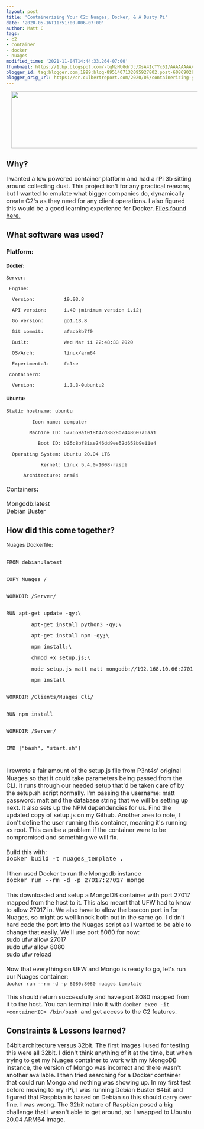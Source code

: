 ```yaml
---
layout: post
title: 'Containerizing Your C2: Nuages, Docker, & A Dusty Pi'
date: '2020-05-16T11:51:00.006-07:00'
author: Matt C
tags:
- c2
- container
- docker
- nuages
modified_time: '2021-11-04T14:44:33.264-07:00'
thumbnail: https://1.bp.blogspot.com/-tqNzHUGdrJc/XsA4IcTYx6I/AAAAAAAAAYI/KyAN7o5fjTYf8-ITrvShlpHJGooxufdjACLcBGAsYHQ/s72-c/docker_final.png
blogger_id: tag:blogger.com,1999:blog-8951407132095927802.post-6086902885670409389
blogger_orig_url: https://cr.culbertreport.com/2020/05/containerizing-your-c2-nuages-docker.html
---
```


<div class="separator" style="clear: both; text-align: center;"><span id="goog_1789429346"></span><span id="goog_1789429347"></span></div><div class="separator" style="clear: both; text-align: center;"><a href="https://1.bp.blogspot.com/-tqNzHUGdrJc/XsA4IcTYx6I/AAAAAAAAAYI/KyAN7o5fjTYf8-ITrvShlpHJGooxufdjACLcBGAsYHQ/s1600/docker_final.png" style="margin-left: 1em; margin-right: 1em;"><img border="0" data-original-height="204" data-original-width="847" height="154" src="https://1.bp.blogspot.com/-tqNzHUGdrJc/XsA4IcTYx6I/AAAAAAAAAYI/KyAN7o5fjTYf8-ITrvShlpHJGooxufdjACLcBGAsYHQ/s640/docker_final.png" width="640" /></a></div><div class="separator" style="clear: both; text-align: center;"></div><h2>Why?</h2><span face="&quot;arial&quot;, &quot;helvetica&quot;, sans-serif" style="font-size: medium;"><span>I wanted a low powered container platform and had a rPi 3b sitting around collecting dust. This project  isn't for any practical reasons, but I wanted to emulate what bigger  companies do, dynamically create C2's as they need for any client  operations. I also figured this would be a good learning experience for Docker. <a href="https://github.com/matt-culbert/Nuages">Files found here.</a></span></span><br /><h2>What software was used?</h2><h3>Platform: </h3><h4><span style="font-size: small;"><span face="&quot;arial&quot;, &quot;helvetica&quot;, sans-serif">Docker</span>:</span></h4><pre style="text-align: left;"><span style="font-size: small;"><span style="font-family: &quot;courier new&quot;, &quot;courier&quot;, monospace;">Server:</span></span></pre><pre style="text-align: left;"><span style="font-size: small;"><span style="font-family: &quot;courier new&quot;, &quot;courier&quot;, monospace;">&nbsp;Engine:</span></span></pre><pre style="text-align: left;"><span style="font-size: small;"><span style="font-family: &quot;courier new&quot;, &quot;courier&quot;, monospace;">&nbsp; Version:&nbsp;&nbsp;&nbsp;&nbsp;&nbsp;&nbsp;&nbsp;&nbsp;&nbsp; 19.03.8</span></span></pre><pre style="text-align: left;"><span style="font-size: small;"><span style="font-family: &quot;courier new&quot;, &quot;courier&quot;, monospace;">&nbsp; API version:&nbsp;&nbsp;&nbsp;&nbsp;&nbsp; 1.40 (minimum version 1.12)</span></span></pre><pre style="text-align: left;"><span style="font-size: small;"><span style="font-family: &quot;courier new&quot;, &quot;courier&quot;, monospace;">&nbsp; Go version:&nbsp;&nbsp;&nbsp;&nbsp;&nbsp;&nbsp; go1.13.8</span></span></pre><pre style="text-align: left;"><span style="font-size: small;"><span style="font-family: &quot;courier new&quot;, &quot;courier&quot;, monospace;">&nbsp; Git commit:&nbsp;&nbsp;&nbsp;&nbsp;&nbsp;&nbsp; afacb8b7f0</span></span></pre><pre style="text-align: left;"><span style="font-size: small;"><span style="font-family: &quot;courier new&quot;, &quot;courier&quot;, monospace;">&nbsp; Built:&nbsp;&nbsp;&nbsp;&nbsp;&nbsp;&nbsp;&nbsp;&nbsp;&nbsp;&nbsp;&nbsp; Wed Mar 11 22:48:33 2020</span></span></pre><pre style="text-align: left;"><span style="font-size: small;"><span style="font-family: &quot;courier new&quot;, &quot;courier&quot;, monospace;">&nbsp; OS/Arch:&nbsp;&nbsp;&nbsp;&nbsp;&nbsp;&nbsp;&nbsp;&nbsp;&nbsp; linux/arm64</span></span></pre><pre style="text-align: left;"><span style="font-size: small;"><span style="font-family: &quot;courier new&quot;, &quot;courier&quot;, monospace;">&nbsp; Experimental:&nbsp;&nbsp;&nbsp;&nbsp; false</span></span></pre><pre style="text-align: left;"><span style="font-size: small;"><span style="font-family: &quot;courier new&quot;, &quot;courier&quot;, monospace;">&nbsp;containerd:</span></span></pre><pre style="text-align: left;"><span style="font-size: small;"><span style="font-family: &quot;courier new&quot;, &quot;courier&quot;, monospace;">&nbsp; Version:&nbsp;&nbsp;&nbsp;&nbsp;&nbsp;&nbsp;&nbsp;&nbsp;&nbsp; 1.3.3-0ubuntu2 </span></span></pre><h4><span style="font-size: small;"><span face="&quot;arial&quot;, &quot;helvetica&quot;, sans-serif">Ubuntu</span>:</span></h4><pre style="text-align: left;"><span style="font-size: small;"><span style="font-family: &quot;courier new&quot;, &quot;courier&quot;, monospace;">Static hostname: ubuntu</span></span></pre><pre style="text-align: left;"><span style="font-size: small;"><span style="font-family: &quot;courier new&quot;, &quot;courier&quot;, monospace;">&nbsp;&nbsp;&nbsp;&nbsp;&nbsp;&nbsp;&nbsp;&nbsp; Icon name: computer</span></span></pre><pre style="text-align: left;"><span style="font-size: small;"><span style="font-family: &quot;courier new&quot;, &quot;courier&quot;, monospace;">&nbsp;&nbsp;&nbsp;&nbsp;&nbsp;&nbsp;&nbsp; Machine ID: 577559a1018f47d3828d7448607a6aa1</span></span></pre><pre style="text-align: left;"><span style="font-size: small;"><span style="font-family: &quot;courier new&quot;, &quot;courier&quot;, monospace;">&nbsp;&nbsp;&nbsp;&nbsp;&nbsp;&nbsp;&nbsp;&nbsp;&nbsp;&nbsp; Boot ID: b35d8bf81ae246dd9ee52d653b9e11e4</span></span></pre><pre style="text-align: left;"><span style="font-size: small;"><span style="font-family: &quot;courier new&quot;, &quot;courier&quot;, monospace;">&nbsp; Operating System: Ubuntu 20.04 LTS</span></span></pre><pre style="text-align: left;"><span style="font-size: small;"><span style="font-family: &quot;courier new&quot;, &quot;courier&quot;, monospace;">&nbsp;&nbsp;&nbsp;&nbsp;&nbsp;&nbsp;&nbsp;&nbsp;&nbsp;&nbsp;&nbsp; Kernel: Linux 5.4.0-1008-raspi</span></span></pre><pre style="text-align: left;"><span style="font-size: small;"><span style="font-family: &quot;courier new&quot;, &quot;courier&quot;, monospace;">&nbsp;&nbsp;&nbsp;&nbsp;&nbsp; Architecture: arm64 </span></span></pre><h4><span style="font-size: medium; font-weight: normal;">Containers</span><span style="font-size: medium;">: </span></h4><span style="font-size: medium;">Mongodb:latest<br />Debian Buster</span><br /><h2>How did this come together?</h2><span face="&quot;arial&quot;, &quot;helvetica&quot;, sans-serif">Nuages Dockerfile:</span> <br /><span face="&quot;arial&quot;, &quot;helvetica&quot;, sans-serif"></span><br /><div class="p1" style="font-stretch: normal; font-variant-east-asian: normal; font-variant-numeric: normal; line-height: normal; text-align: left;"><pre>FROM debian:latest</pre><pre><br />COPY Nuages /</pre><pre><br />WORKDIR /Server/</pre><pre><br />RUN apt-get update -qy;\</pre><pre>&nbsp;&nbsp;&nbsp;&nbsp;&nbsp;&nbsp;&nbsp; apt-get install python3 -qy;\</pre><pre>&nbsp;&nbsp;&nbsp;&nbsp;&nbsp;&nbsp;&nbsp; apt-get install npm -qy;\</pre><pre>&nbsp;&nbsp;&nbsp;&nbsp;&nbsp;&nbsp;&nbsp; npm install;\</pre><pre>&nbsp;&nbsp;&nbsp;&nbsp;&nbsp;&nbsp;&nbsp; chmod +x setup.js;\</pre><pre>&nbsp;&nbsp;&nbsp;&nbsp;&nbsp;&nbsp;&nbsp; node setup.js matt matt mongodb://192.168.10.66:27017;\</pre><pre>&nbsp;&nbsp;&nbsp;&nbsp;&nbsp;&nbsp;&nbsp; npm install</pre><pre><br />WORKDIR /Clients/Nuages_Cli/</pre><pre><br />RUN npm install</pre><pre><br />WORKDIR /Server/</pre><pre><br />CMD ["bash", "start.sh"]</pre><br /></div><div class="p1" style="font-family: &quot;menlo&quot;; font-size: 11px; font-stretch: normal; font-variant-east-asian: normal; font-variant-numeric: normal; line-height: normal;"><span class="s1" style="font-variant-ligatures: no-common-ligatures;"><br /></span></div><span style="font-size: medium;"><span style="font-family: inherit;"><span><span><span face="&quot;arial&quot;, &quot;helvetica&quot;, sans-serif"><span>I rewrote a fair amount of the setup.js file from P3nt4s' original Nuages so that it could take parameters being passed from the CLI. It runs through our needed setup that'd be taken care of by the setup.sh script normally. I'm passing the username: matt password: matt and the database string that we will be setting up next. It also sets up the NPM dependencies for us. Find the updated copy of setup.js on my Github. Another area to note, I don't define the user running this container, meaning it's running as root. This can be a problem if the container were to be compromised and something we will fix.</span></span> </span></span><br /><br /><span><span><span face="&quot;arial&quot;, &quot;helvetica&quot;, sans-serif"><span>Build this with:</span></span> </span></span><br /><span style="font-family: courier;"><span><span>docker build -t nuages_template .</span></span></span><br /><br /><span><span><span><span face="&quot;arial&quot;, &quot;helvetica&quot;, sans-serif">I then used Docker to run the Mongodb instance</span></span></span></span><br /><span style="font-family: courier;"><span><span><span face="&quot;arial&quot;, &quot;helvetica&quot;, sans-serif"><span>docker run --rm -d -p 27017:27017 mongo</span>&nbsp;</span></span></span></span><br /><br /><span><span><span face="&quot;arial&quot;, &quot;helvetica&quot;, sans-serif"><span>This downloaded and setup a MongoDB container with port 27017 mapped from the host to it. This also meant that UFW had to know to allow 27017 in. We also have to allow the beacon port in for Nuages, so might as well knock both out in the same go. I didn't hard code the port into the Nuages script as I wanted to be able to change that easily. We'll use port 8080 for now:</span></span></span></span><br /><span><span><span face="&quot;arial&quot;, &quot;helvetica&quot;, sans-serif"><span>sudo ufw allow 27017</span></span></span></span><br /><span><span>sudo ufw allow 8080</span></span><br /><span><span><span face="&quot;arial&quot;, &quot;helvetica&quot;, sans-serif"><span><span>sudo ufw reload </span>&nbsp;</span></span></span></span><br /><br /><span><span><span face="&quot;arial&quot;, &quot;helvetica&quot;, sans-serif"><span>Now that everything on UFW and Mongo is ready to go, let's run our Nuages container:</span></span></span></span></span></span><br /><span style="font-size: small;"><span style="font-family: &quot;courier new&quot;, &quot;courier&quot;, monospace;"><span face="&quot;arial&quot;, &quot;helvetica&quot;, sans-serif"><span style="font-family: &quot;courier new&quot;, &quot;courier&quot;, monospace;">docker run --rm -d -p 8080:8080 nuages_template</span></span></span></span><span style="font-family: &quot;courier new&quot;, &quot;courier&quot;, monospace;"><span style="font-size: x-small;">&nbsp;</span></span><span face="&quot;arial&quot;, &quot;helvetica&quot;, sans-serif">&nbsp;</span><br /><br /><span style="font-size: medium;">This should return successfully and have port 8080 mapped from it to the host. You can terminal into it with</span>&nbsp;<span style="font-family: &quot;courier new&quot;, &quot;courier&quot;, monospace;">docker exec -it &lt;containerID&gt; /bin/bash </span><span face="&quot;arial&quot;, &quot;helvetica&quot;, sans-serif" style="font-size: medium;">and get access to the C2 features.</span><br /><h2>Constraints &amp; Lessons learned?</h2><span style="font-size: medium;">64bit architecture versus 32bit. The first images I used for testing this were all 32bit. I didn't think anything of it at the time, but when trying to get my Nuages container to work with my MongoDB instance, the version of Mongo was incorrect and there wasn't another available. I then tried searching for a Docker container that could run Mongo and nothing was showing up. In my first test before moving to my rPi, I was running Debian Buster 64bit and figured that Raspbian is based on Debian so this should carry over fine. I was wrong. The 32bit nature of Raspbian posed a big challenge that I wasn't able to get around, so I swapped to Ubuntu 20.04 ARM64 image.</span>